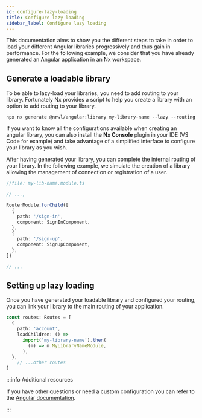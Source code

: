 ```yaml
---
id: configure-lazy-loading
title: Configure lazy loading
sidebar_label: Configure lazy loading
---
```


This documentation aims to show you the different steps to take in order to load your different Angular libraries progressively and thus gain in performance. For the following example, we consider that you have already generated an Angular application in an Nx workspace.

## Generate a loadable library

To be able to lazy-load your libraries, you need to add routing to your library. Fortunately Nx provides a script to help you create a library with an option to add routing to your library.

```shell
npx nx generate @nrwl/angular:library my-library-name --lazy --routing
```

If you want to know all the configurations available when creating an angular library, you can also install the **Nx Console** plugin in your IDE (VS Code for example) and take advantage of a simplified interface to configure your library as you wish.

After having generated your library, you can complete the internal routing of your library. In the following example, we simulate the creation of a library allowing the management of connection or registration of a user.

```typescript
//file: my-lib-name.module.ts

// ...,

RouterModule.forChild([
  {
    path: '/sign-in',
    component: SignInComponent,
  },
  {
    path: '/sign-up',
    component: SignUpComponent,
  },
])

// ...
```

## Setting up lazy loading

Once you have generated your loadable library and configured your routing, you can link your library to the main routing of your application.

```typescript
const routes: Routes = [
  {
    path: 'account',
    loadChildren: () =>
      import('my-library-name').then(
        (m) => m.MyLibraryNameModule,
      ),
  },
	// ...other routes
]
```

:::info Additional resources

If you have other questions or need a custom configuration you can refer to the [Angular documentation](https://angular.io/guide/lazy-loading-ngmodules).

:::
